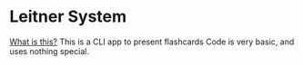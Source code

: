 # Leitner System

[What is this?](https://en.wikipedia.org/wiki/Leitner_system) This is a CLI app to present flashcards
Code is very basic, and uses nothing special.
